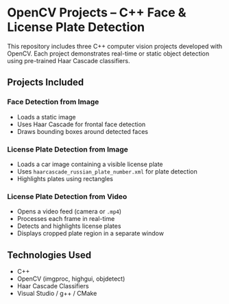 # OpenCV Projects – C++ Face & License Plate Detection

This repository includes three C++ computer vision projects developed with OpenCV. Each project demonstrates real-time or static object detection using pre-trained Haar Cascade classifiers.

## Projects Included

### Face Detection from Image
- Loads a static image
- Uses Haar Cascade for frontal face detection
- Draws bounding boxes around detected faces

### License Plate Detection from Image
- Loads a car image containing a visible license plate
- Uses `haarcascade_russian_plate_number.xml` for plate detection
- Highlights plates using rectangles

### License Plate Detection from Video
- Opens a video feed (camera or `.mp4`)
- Processes each frame in real-time
- Detects and highlights license plates
- Displays cropped plate region in a separate window

## Technologies Used

- C++
- OpenCV (imgproc, highgui, objdetect)
- Haar Cascade Classifiers
- Visual Studio / g++ / CMake

